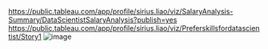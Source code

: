 https://public.tableau.com/app/profile/sirius.liao/viz/SalaryAnalysis-Summary/DataScientistSalaryAnalysis?publish=yes
https://public.tableau.com/app/profile/sirius.liao/viz/Preferskillsfordatascientist/Story1
![image](https://user-images.githubusercontent.com/92349969/159857027-6b332fb1-03cc-47f3-a4f8-49ea88989a70.png)
